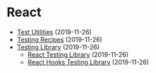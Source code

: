 # React

- [Test Utilities](https://reactjs.org/docs/test-utils.html) (2019-11-26)
- [Testing Recipes](https://reactjs.org/docs/testing-recipes.html) (2019-11-26)
- [Testing Library](https://testing-library.com) (2019-11-26)
  - [React Testing Library](https://github.com/testing-library/react-testing-library) (2019-11-26)
  - [React Hooks Testing Library](https://github.com/testing-library/react-hooks-testing-library) (2019-11-26)
